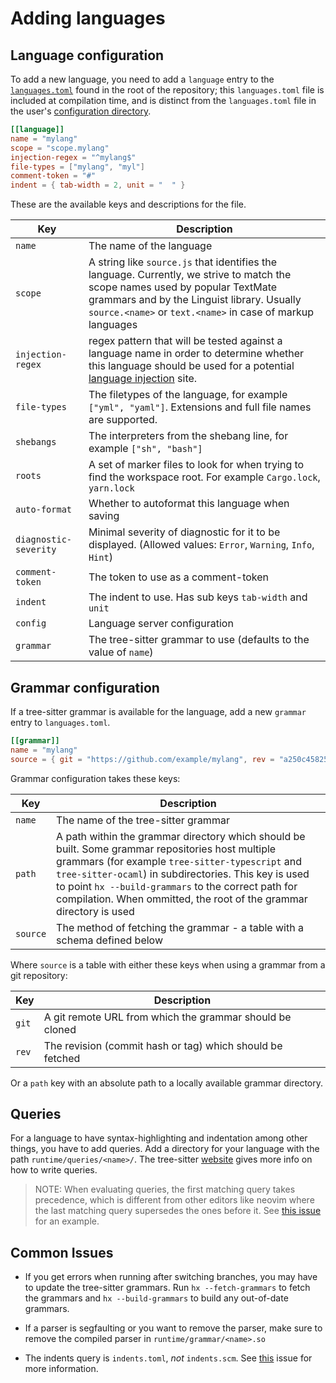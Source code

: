# Adding languages

## Language configuration

To add a new language, you need to add a `language` entry to the
[`languages.toml`][languages.toml] found in the root of the repository;
this `languages.toml` file is included at compilation time, and is
distinct from the `languages.toml` file in the user's [configuration
directory](../configuration.md).

```toml
[[language]]
name = "mylang"
scope = "scope.mylang"
injection-regex = "^mylang$"
file-types = ["mylang", "myl"]
comment-token = "#"
indent = { tab-width = 2, unit = "  " }
```

These are the available keys and descriptions for the file.

| Key                   | Description                                                   |
| ----                  | -----------                                                   |
| `name`                | The name of the language                                      |
| `scope`               | A string like `source.js` that identifies the language. Currently, we strive to match the scope names used by popular TextMate grammars and by the Linguist library. Usually `source.<name>` or `text.<name>` in case of markup languages |
| `injection-regex`     | regex pattern that will be tested against a language name in order to determine whether this language should be used for a potential [language injection][treesitter-language-injection] site. |
| `file-types`          | The filetypes of the language, for example `["yml", "yaml"]`. Extensions and full file names are supported.  |
| `shebangs`            | The interpreters from the shebang line, for example `["sh", "bash"]` |
| `roots`               | A set of marker files to look for when trying to find the workspace root. For example `Cargo.lock`, `yarn.lock` |
| `auto-format`         | Whether to autoformat this language when saving               |
| `diagnostic-severity` | Minimal severity of diagnostic for it to be displayed. (Allowed values: `Error`, `Warning`, `Info`, `Hint`) |
| `comment-token`       | The token to use as a comment-token                           |
| `indent`              | The indent to use. Has sub keys `tab-width` and `unit`        |
| `config`              | Language server configuration                                 |
| `grammar`             | The tree-sitter grammar to use (defaults to the value of `name`) |

## Grammar configuration

If a tree-sitter grammar is available for the language, add a new `grammar`
entry to `languages.toml`.

```toml
[[grammar]]
name = "mylang"
source = { git = "https://github.com/example/mylang", rev = "a250c4582510ff34767ec3b7dcdd3c24e8c8aa68" }
```

Grammar configuration takes these keys:

| Key      | Description                                                              |
| ---      | -----------                                                              |
| `name`   | The name of the tree-sitter grammar                                      |
| `path`   | A path within the grammar directory which should be built. Some grammar repositories host multiple grammars (for example `tree-sitter-typescript` and `tree-sitter-ocaml`) in subdirectories. This key is used to point `hx --build-grammars` to the correct path for compilation. When ommitted, the root of the grammar directory is used |
| `source` | The method of fetching the grammar - a table with a schema defined below |

Where `source` is a table with either these keys when using a grammar from a
git repository:

| Key   | Description                                               |
| ---   | -----------                                               |
| `git` | A git remote URL from which the grammar should be cloned  |
| `rev` | The revision (commit hash or tag) which should be fetched |

Or a `path` key with an absolute path to a locally available grammar directory.

## Queries

For a language to have syntax-highlighting and indentation among
other things, you have to add queries. Add a directory for your
language with the path `runtime/queries/<name>/`. The tree-sitter
[website](https://tree-sitter.github.io/tree-sitter/syntax-highlighting#queries)
gives more info on how to write queries.

> NOTE: When evaluating queries, the first matching query takes
precedence, which is different from other editors like neovim where
the last matching query supersedes the ones before it. See
[this issue][neovim-query-precedence] for an example.

## Common Issues

- If you get errors when running after switching branches, you may have to update the tree-sitter grammars. Run `hx --fetch-grammars` to fetch the grammars and `hx --build-grammars` to build any out-of-date grammars.

- If a parser is segfaulting or you want to remove the parser, make sure to remove the compiled parser in `runtime/grammar/<name>.so`

- The indents query is `indents.toml`, *not* `indents.scm`. See [this](https://github.com/helix-editor/helix/issues/114) issue for more information.

[treesitter-language-injection]: https://tree-sitter.github.io/tree-sitter/syntax-highlighting#language-injection
[languages.toml]: https://github.com/helix-editor/helix/blob/master/languages.toml
[neovim-query-precedence]: https://github.com/helix-editor/helix/pull/1170#issuecomment-997294090

